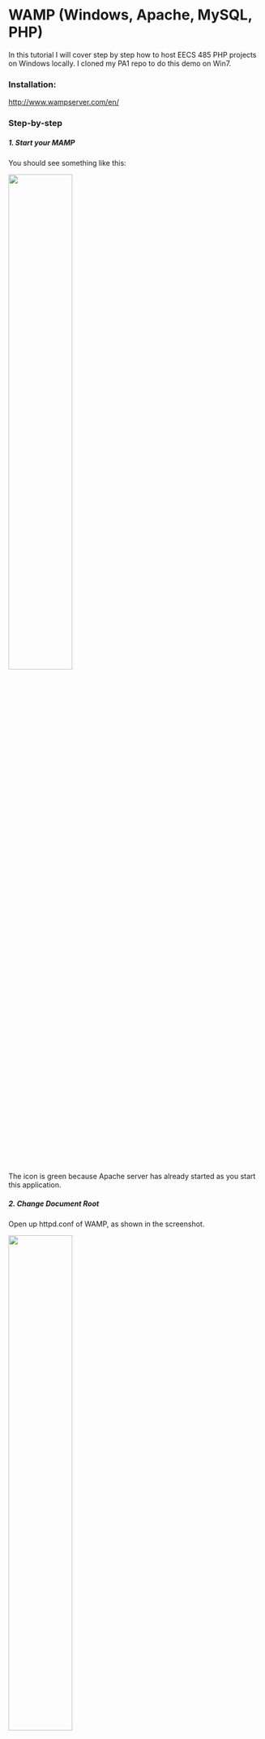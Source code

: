 # WAMP (Windows, Apache, MySQL, PHP)

In this tutorial I will cover step by step how to host EECS 485 PHP projects on Windows locally. I cloned my PA1 repo to do this demo on Win7. 

### Installation:
http://www.wampserver.com/en/

### Step-by-step
##### 1. Start your MAMP
You should see something like this: 

<img src="https://github.com/EECS485-Fall2014/admin/blob/master/tutorials/WAMP/1.png" width="50%" height="50%">

The icon is green because Apache server has already started as you start this application.

##### 2. Change Document Root
Open up httpd.conf of WAMP, as shown in the screenshot.

<img src="https://github.com/EECS485-Fall2014/admin/blob/master/tutorials/WAMP/2.png" width="50%" height="50%">

Then search for `DocumentRoot` in the file, find the one with a path which by default should be `....../wamp/www/` and replace that with where your index.php is located. 

<img src="https://github.com/EECS485-Fall2014/admin/blob/master/tutorials/WAMP/3.png" width="50%" height="50%">

You can see I changed my DocumentRoot to `E:\wamp\pa1_q350d6haor\html`. When I set it up, my folder is like this:

<img src="https://github.com/EECS485-Fall2014/admin/blob/master/tutorials/WAMP/0.png" width="75%" height="75%">

##### 3. Enable rewrite module

<img src="https://github.com/EECS485-Fall2014/admin/blob/master/tutorials/WAMP/6.png" width="50%" height="50%">

Click the `rewrite_module` will enable it. WAMP should restart automatically (turn yellow, and wait for a while it will turn green again).

##### 4. Set up MySQL
We will need to set up database which is referenced in your PHP code. For example, I have code 

	$user="group11"; 
	$password="friedcode"; 
	$database="group11";
	$con = mysql_connect("127.0.0.1", $user, $password) or die('Could not connect: ' . mysql_error()); 


We need to set up the user and database here. Go to "PHPMyAdmin"

<img src="https://github.com/EECS485-Fall2014/admin/blob/master/tutorials/WAMP/7.png" width="50%" height="50%">

Under "Users" Tab, add a new user, fill in username which correspond to the one you used in your code, choose localhost, fill in password (again should match what is in your PHP code), ignore "generate password", check all checkboxs in "Database for user" and "Global privileges" and scroll down to the bottom of the page to click ok. Here is a screenshot for reference:

<img src="https://github.com/EECS485-Fall2014/admin/blob/master/tutorials/WAMP/10.png" width="75%" height="75%">

##### 5. Run it! 
So far you should have everything set up to run the code, use your browser to go to "localhost/secret/pa#". Screenshot:

<img src="https://github.com/EECS485-Fall2014/admin/blob/master/tutorials/WAMP/11.png" width="75%" height="75%">

##### 6. Load data into MySQL

Up to now, Apache is hosting your site perfectly. But you will need to load datatables into MySQL. You can use PHPMyAdmin to do that. I will leave this for you to figure out yourselves. (You can always search for tutorials or other information online about this)

### Trouble-shooting
Please read Apache -> Apache error/access log carefully.

### Miscellaneous
You can turn off PHP debug info by going to PHP->PHP settings.
<img src="https://github.com/EECS485-Fall2014/admin/blob/master/tutorials/WAMP/9.png" width="50%" height="50%">